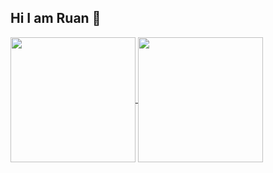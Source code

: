 ## Hi I am Ruan 👋

<div>
  <a href="https://githhub.com/Bodscreed">
  <img height=200 align="center" src="https://github-readme-stats.vercel.app/api?Bodscreed=anuraghazra" />
  <img height=200 align="center" src="https://github-readme-stats.vercel.app/api/top-langs?Bodscreed=anuraghazra&layout=compact&langs_count=8&card_width=320" />
</a>   
</div>
    
